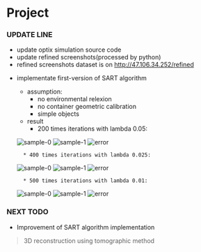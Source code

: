 # Project

### UPDATE LINE

* update optix simulation source code
* update refined screenshots(processed by python)
* refined screenshots dataset is on http://47.106.34.252/refined
<!-- * ![dataset](http://47.106.34.252/refinedSet.png) -->
* implementate first-version of SART algorithm
	* assumption:
		* no environmental relexion
		* no container geometric calibration
		* simple objects
	* result
		* 200 times iterations with lambda 0.05:
	
	![sample-0](http://pangpang.live/snapshot-200times-version-0-1.png)
	![sample-1](http://pangpang.live/snapshot-200times-version-0.png)
	![error](http://pangpang.live/lambda005.png)

		* 400 times iterations with lambda 0.025:

	![sample-0](http://pangpang.live/snapshot-400times-version-0-lambda-0025-1.png)
	![sample-1](http://pangpang.live/snapshot-400times-version-0-lambda-0025.png)
	![error](http://pangpang.live/lambda0025.png)

		* 500 times iterations with lambda 0.01:

	![sample-0](http://pangpang.live/snapshot-500times-version-0-lambda-001-1.png)
	![sample-1](http://pangpang.live/snapshot-500times-version-0-lambda-001.png)
	![error](http://pangpang.live/lambda001.png)

### NEXT TODO

* Improvement of SART algorithm implementation


> 3D reconstruction using tomographic method

